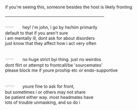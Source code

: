 if you're seeing this, someone besides the host is likely fronting

─────────────────────────────────

𓎟𓎟　　hey! i'm john, i go by he/him primarily<br>
default to that if you aren't sure<br>
i am mentally ill, dont ask for about disorders<br>
just know that they affect how i act very often
<br><br>

𓎟𓎟　　no huge strict byi thing. just no weirdos<br>
dont flirt or attempt to frontcall/be 'sourcemates'<br>
please block me if youre proship etc or endo-supportive
<br><br>

𓎟𓎟　　youre fine to ask for front,<br>
but sometimes i or others may not share <br>
be patient either way. most headmates have<br>
lots of trouble unmasking, and so do i
